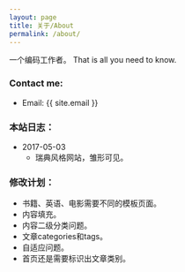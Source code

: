 ```yaml
---
layout: page
title: 关于/About
permalink: /about/
---
```


一个编码工作者。
That is all you need to know.

### Contact me:
* Email:  {{ site.email }}

### 本站日志：
* 2017-05-03
  * 瑞典风格网站，雏形可见。

### 修改计划：
* 书籍、英语、电影需要不同的模板页面。
* 内容填充。
* 内容二级分类问题。
* 文章categories和tags。
* 自适应问题。
* 首页还是需要标识出文章类别。